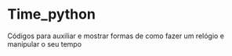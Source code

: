 # Time_python
Códigos para auxiliar e mostrar formas de como fazer um relógio e manipular o seu tempo
